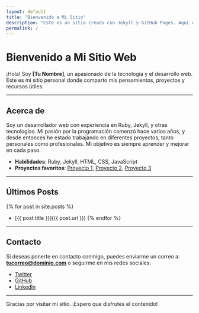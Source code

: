 ```yaml
---
layout: default
title: "Bienvenido a Mi Sitio"
description: "Este es un sitio creado con Jekyll y GitHub Pages. Aquí encontrarás mi blog y más información sobre mis proyectos."
permalink: /
---
```


# Bienvenido a Mi Sitio Web

¡Hola! Soy **[Tu Nombre]**, un apasionado de la tecnología y el desarrollo web. Este es mi sitio personal donde comparto mis pensamientos, proyectos y recursos útiles.

---

## Acerca de

Soy un desarrollador web con experiencia en Ruby, Jekyll, y otras tecnologías. Mi pasión por la programación comenzó hace varios años, y desde entonces he estado trabajando en diferentes proyectos, tanto personales como profesionales. Mi objetivo es siempre aprender y mejorar en cada paso.

- **Habilidades**: Ruby, Jekyll, HTML, CSS, JavaScript
- **Proyectos favoritos**: [Proyecto 1](#), [Proyecto 2](#), [Proyecto 3](#)

---

## Últimos Posts

{% for post in site.posts %}
  - [{{ post.title }}]({{ post.url }})
{% endfor %}

---

## Contacto

Si deseas ponerte en contacto conmigo, puedes enviarme un correo a: **[tucorreo@dominio.com](mailto:tucorreo@dominio.com)** o seguirme en mis redes sociales:

- [Twitter](https://twitter.com/)
- [GitHub](https://github.com/)
- [LinkedIn](https://linkedin.com/)

---

Gracias por visitar mi sitio. ¡Espero que disfrutes el contenido!


